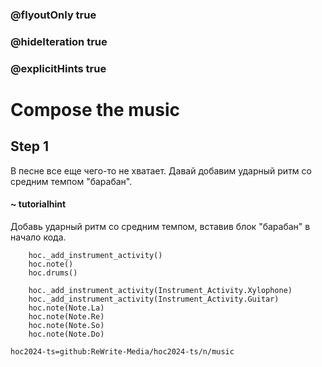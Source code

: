 ### @flyoutOnly true
### @hideIteration true
### @explicitHints true

# Compose the music

## Step 1
В песне все еще чего-то не хватает. Давай добавим ударный ритм со средним темпом "барабан".

#### ~ tutorialhint
Добавь ударный ритм со средним темпом, вставив блок "барабан" в начало кода.

```ghost
    hoc._add_instrument_activity()
    hoc.note()
    hoc.drums()
```
```template
    hoc._add_instrument_activity(Instrument_Activity.Xylophone)
    hoc._add_instrument_activity(Instrument_Activity.Guitar)
    hoc.note(Note.La)
    hoc.note(Note.Re)
    hoc.note(Note.So)
    hoc.note(Note.Do)
```

```package
hoc2024-ts=github:ReWrite-Media/hoc2024-ts/n/music
```